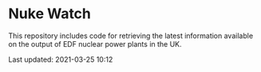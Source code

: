 # Nuke Watch

This repository includes code for retrieving the latest information available on the output of EDF nuclear power plants in the UK.

Last updated: 2021-03-25 10:12